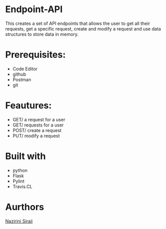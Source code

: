 # Endpoint-API
This creates a set of API endpoints that allows the user to get all their requests, get a specific request, create and modify a request and use data structures to store data in memory.

# Prerequisites:
 * Code Editor
 * github
 * Postman
 * git
 
 # Feautures:
* GET/ a request for a user
* GET/ requests for a user
* POST/ create a request
* PUT/ modify a request

# Built with
* python
* Flask
* Pylint
* Travis.CL

# Aurthors
[Nazirini Siraji](https://github.com/hansuMbale/Maintenance-Tracker-App-API)
